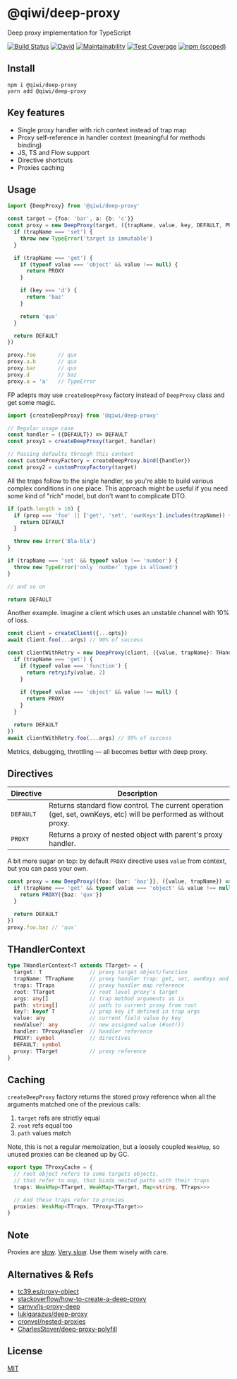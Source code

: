 # @qiwi/deep-proxy
Deep proxy implementation for TypeScript

[![Build Status](https://travis-ci.com/qiwi/deep-proxy.svg?branch=master)](https://travis-ci.com/qiwi/deep-proxy)
[![David](https://img.shields.io/david/qiwi/deep-proxy)](https://david-dm.org/qiwi/deep-proxy)
[![Maintainability](https://api.codeclimate.com/v1/badges/b8bb8d6c35bc74c123a5/maintainability)](https://codeclimate.com/github/qiwi/deep-proxy/maintainability)
[![Test Coverage](https://api.codeclimate.com/v1/badges/b8bb8d6c35bc74c123a5/test_coverage)](https://codeclimate.com/github/qiwi/deep-proxy/test_coverage)
[![npm (scoped)](https://img.shields.io/npm/v/@qiwi/deep-proxy)](https://www.npmjs.com/package/@qiwi/deep-proxy)

## Install
```shell script
npm i @qiwi/deep-proxy
yarn add @qiwi/deep-proxy
```

## Key features
* Single proxy handler with rich context instead of trap map
* Proxy self-reference in handler context (meaningful for methods binding)
* JS, TS and Flow support
* Directive shortcuts
* Proxies caching

## Usage
```typescript
import {DeepProxy} from '@qiwi/deep-proxy'

const target = {foo: 'bar', a: {b: 'c'}}
const proxy = new DeepProxy(target, ({trapName, value, key, DEFAULT, PROXY}: THandlerContext) => {
  if (trapName === 'set') {
    throw new TypeError('target is immutable')
  }

  if (trapName === 'get') {
    if (typeof value === 'object' && value !== null) {
      return PROXY
    }

    if (key === 'd') {
      return 'baz'
    }

    return 'qux'
  }

  return DEFAULT
})

proxy.foo       // qux
proxy.a.b       // qux
proxy.bar       // qux
proxy.d         // baz
proxy.a = 'a'   // TypeError
```
FP adepts may use `createDeepProxy` factory instead of `DeepProxy` class and get some magic.
```ts
import {createDeepProxy} from '@qiwi/deep-proxy'

// Regular usage case
const handler = ({DEFAULT}) => DEFAULT
const proxy1 = createDeepProxy(target, handler)

// Passing defaults through this context
const customProxyFactory = createDeepProxy.bind({handler})
const proxy2 = customProxyFactory(target)
```

All the traps follow to the single handler, so you're able to build various complex conditions in one place. This approach might be useful if you need some kind of "rich" model, but don't want to complicate DTO.  
```typescript
if (path.length > 10) {
  if (prop === 'foo' || ['get', 'set', 'ownKeys'].includes(trapName)) {
    return DEFAULT
  }

  throw new Error('Bla-bla')
}

if (trapName === 'set' && typeof value !== 'number') {
  throw new TypeError('only `number` type is allowed')
}

// and so on

return DEFAULT
```

Another example. Imagine a client which uses an unstable channel with 10% of loss.
```typescript
const client = createClient({...opts})
await client.foo(...args) // 90% of success

const clientWithRetry = new DeepProxy(client, ({value, trapName}: THandlerContext) => {
  if (trapName === 'get') {
    if (typeof value === 'function') {
      return retryify(value, 2)
    }
  
    if (typeof value === 'object' && value !== null) {
      return PROXY
    }
  }

  return DEFAULT
})
await clientWithRetry.foo(...args) // 99% of success
```
Metrics, debugging, throttling — all becomes better with deep proxy.

## Directives
|Directive|Description
|---|---
|`DEFAULT`| Returns standard flow control. The current operation (get, set, ownKeys, etc) will be performed as without proxy.
|`PROXY`| Returns a proxy of nested object with parent's proxy handler.

A bit more sugar on top: by default `PROXY` directive uses `value` from context, but you can pass your own.
```typescript
const proxy = new DeepProxy({foo: {bar: 'baz'}}, ({value, trapName}) => {
  if (trapName === 'get' && typeof value === 'object' && value !== null) {
    return PROXY({baz: 'qux'})
  }

  return DEFAULT
})
proxy.foo.baz // 'qux'
```

## THandlerContext
```ts
type THandlerContext<T extends TTarget> = {
  target: T               // proxy target object/function
  trapName: TTrapName     // proxy handler trap: get, set, ownKeys and so on
  traps: TTraps           // proxy handler map reference
  root: TTarget           // root level proxy's target
  args: any[]             // trap method arguments as is
  path: string[]          // path to current proxy from root
  key?: keyof T           // prop key if defined in trap args
  value: any              // current field value by key
  newValue?: any          // new assigned value (#set())
  handler: TProxyHandler  // handler reference
  PROXY: symbol           // directives
  DEFAULT: symbol
  proxy: TTarget          // proxy reference
}
```

## Caching
`createDeepProxy` factory returns the stored proxy reference when all the arguments matched one of the previous calls:
1) `target` refs are strictly equal
2) `root` refs equal too
3) `path` values match

Note, this is not a regular memoization, but a loosely coupled `WeakMap`, so unused proxies can be cleaned up by GC.
```typescript
export type TProxyCache = {
  // root object refers to some targets objects,
  // that refer to map, that binds nested paths with their traps
  traps: WeakMap<TTarget, WeakMap<TTarget, Map<string, TTraps>>>

  // And these traps refer to proxies
  proxies: WeakMap<TTraps, TProxy<TTarget>>
}
```

## Note
Proxies are [slow](https://github.com/justinjmoses/node-es6-proxy-benchmark). [Very slow](https://thecodebarbarian.com/thoughts-on-es6-proxies-performance). Use them wisely with care.

## Alternatives & Refs
* [tc39.es/proxy-object](https://tc39.es/ecma262/#sec-proxy-object-internal-methods-and-internal-slots)
* [stackoverflow/how-to-create-a-deep-proxy](https://stackoverflow.com/questions/43177855/how-to-create-a-deep-proxy)
* [samvv/js-proxy-deep](https://github.com/samvv/js-proxy-deep)
* [lukigarazus/deep-proxy](https://github.com/lukigarazus/deep-proxy)
* [cronvel/nested-proxies](https://github.com/cronvel/nested-proxies)
* [CharlesStover/deep-proxy-polyfill](https://github.com/CharlesStover/deep-proxy-polyfill)

## License
[MIT](./LICENSE)
